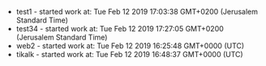  - test1 - started work at: Tue Feb 12 2019 17:03:38 GMT+0200 (Jerusalem Standard Time)
 - test34 - started work at: Tue Feb 12 2019 17:27:05 GMT+0200 (Jerusalem Standard Time)
 - web2 - started work at: Tue Feb 12 2019 16:25:48 GMT+0000 (UTC)
 - tikalk - started work at: Tue Feb 12 2019 16:48:37 GMT+0000 (UTC)
